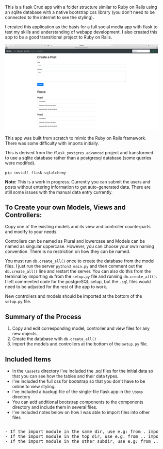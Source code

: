 This is a flask Crud app with a folder structure similar to Ruby on Rails using an sqlite database with a native bootstrap css library (you don't need to be connected to the internet to see the styling).

I created this application as the basis for a full social media app with flask to test my skills and understanding of webapp development. I also created this app to be a good transitional project to Ruby on Rails.

![](https://github.com/TutorialDoctor/TD-Flask-Apps/blob/master/Apps/flask_crud_rorStructure_sqlite_bootstrap/app/assets/screen.png)

This app was built from scratch to mimic the Ruby on Rails framework. There was some difficulty with imports initially.

This is derived from the `flask_postgres_advanced` project and transformed to use a sqlite database rather than a postgresql database (some queries were modifed).

`pip install flask-sqlalchemy`

**Note:** This is a work in progress. Currently you can submit the users and posts without entering information to get auto-generated data. There are still some issues with the manual data entry currently.



## To Create your own Models, Views and Controllers:

Copy one of the existing models and its view and controller counterparts and modify to your needs.

Controllers can be named as Plural and lowercase and Models can be named as singular uppercase. However, you can choose your own naming convention. There is no restriction on how they can be named.

You must run `db.create_all()` once to create the database from the model files. I just run the server `python3 main.py` and then comment out the `db.create_all()` line and restart the server. You can also do this from the terminal by importing `db` from the `setup.py` file and running `db.create_all()`. I left commented code for the postgreSQL setup, but the `.sql` files would need to be adjusted for the rest of the app to work.

New controllers and models should be imported at the bottom of the `setup.py` file.

## Summary of the Process

1. Copy and edit corresponding model, controller and view files for any new objects.
2. Create the database with `db.create_all()`
3. Import the models and controllers at the bottom of the `setup.py` file.

## Included Items

- In the `\assets` directory I've included the .sql files for the initial data so that you can see how the tables and their data types.
- I've included the full css for bootstrap so that you don't have to be online to view styling.
- I've included a backup file of the single-file flask app in the `\temp` directory
- You can add additional bootstrap components to the components directory and include them in several files.
- I've included notes below on how I was able to import files into other files

<pre>

- If the import module in the same dir, use e.g: from . import core
- If the import module in the top dir, use e.g: from .. import core
- If the import module in the other subdir, use e.g: from ..other import core</pre>




